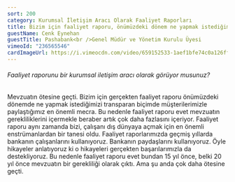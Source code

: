 ```yaml
---
sort: 200
category: Kurumsal İletişim Aracı Olarak Faaliyet Raporları
title: Bizim için faaliyet raporu, önümüzdeki dönem ne yapmak istediğimizi müşterilerimizle paylaştığımız en önemli belge.
guestName: Cenk Eynehan
guestTitle: Pashabank<br />Genel Müdür ve Yönetim Kurulu Üyesi
vimeoId: "236565546"
cardImageUrl: https://i.vimeocdn.com/video/659152533-1aef1bfe74c0a126ff9b31e079dbe4e5b18bb695a3d49426a833434466aa0e6f-d.jpg?mw=535&mh=301
---
```


###### Faaliyet raporunu bir kurumsal iletişim aracı olarak görüyor musunuz?

Mevzuatın ötesine geçti. Bizim için gerçekten faaliyet raporu önümüzdeki dönemde ne yapmak istediğimizi transparan biçimde müşterilerimizle paylaştığımız en önemli mecra. Bu nedenle faaliyet raporu evet mevzuatın gerekliliklerini içermekle beraber artık çok daha fazlasını içeriyor. Faaliyet raporu aynı zamanda bizi, çalışanı dış dünyaya açmak için en önemli enstrümanlardan bir tanesi oldu. Faaliyet raporlarımızda geçmiş yıllarda bankanın çalışanlarını kullanıyoruz. Bankanın paydaşlarını kullanıyoruz. Öyle hikayeler anlatıyoruz ki o hikayeleri gerçekten başarılarımızla da destekliyoruz. Bu nedenle faaliyet raporu evet bundan 15 yıl önce, belki 20 yıl önce mevzuatın bir gerekliliği olarak çıktı. Ama şu anda çok daha ötesine geçti.
